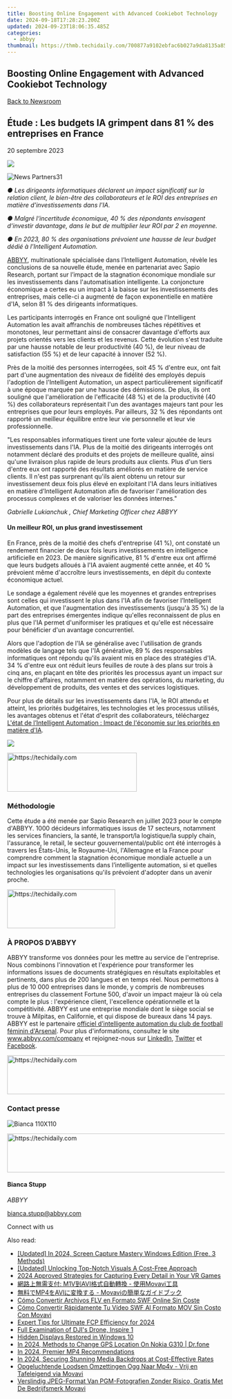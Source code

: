 ```yaml
---
title: Boosting Online Engagement with Advanced Cookiebot Technology
date: 2024-09-18T17:28:23.200Z
updated: 2024-09-23T18:06:35.485Z
categories:
  - abbyy
thumbnail: https://thmb.techidaily.com/700877a9102ebfac6b027a9da8135a8597355f7b411786ceebe675ffa9f20381.jpg
---
```


## Boosting Online Engagement with Advanced Cookiebot Technology

[Back to Newsroom](https://tools.techidaily.com/abbyy/products/)

## Étude : Les budgets IA grimpent dans 81 % des entreprises en France

20 septembre 2023

![](https://content.abbyy.com/-/media/project/abbyy/abbyy/branchtemplates/shutterstock_1272462163_1296-x-729.jpg?h=729&iar=0&w=1296)

![News Partners31](https://static4.abbyy.com/abbyycommedia/33881/news-partners31.jpg) 

_● Les dirigeants informatiques déclarent un impact significatif sur la relation client, le bien-être des collaborateurs et le ROI des entreprises en matière d'investissements dans l'IA._ 
  
_● Malgré l‘incertitude économique, 40 % des répondants envisagent d‘investir davantage, dans le but de multiplier leur ROI par 2 en moyenne._ 
  
_● En 2023, 80 % des organisations prévoient une hausse de leur budget dédié à l’Intelligent Automation._ 

[ABBYY](https://tools.techidaily.com/abbyy/products/), multinationale spécialisée dans l’Intelligent Automation, révèle les conclusions de sa nouvelle étude, menée en partenariat avec Sapio Research, portant sur l’impact de la stagnation économique mondiale sur les investissements dans l'automatisation intelligente. La conjoncture économique a certes eu un impact à la baisse sur les investissements des entreprises, mais celle-ci a augmenté de façon exponentielle en matière d'IA, selon 81 % des dirigeants informatiques.

Les participants interrogés en France ont souligné que l'Intelligent Automation les avait affranchis de nombreuses tâches répétitives et monotones, leur permettant ainsi de consacrer davantage d'efforts aux projets orientés vers les clients et les revenus. Cette évolution s'est traduite par une hausse notable de leur productivité (40 %), de leur niveau de satisfaction (55 %) et de leur capacité à innover (52 %).

Près de la moitié des personnes interrogées, soit 45 % d'entre eux, ont fait part d'une augmentation des niveaux de fidélité des employés depuis l'adoption de l'Intelligent Automation, un aspect particulièrement significatif à une époque marquée par une hausse des démissions. De plus, ils ont souligné que l'amélioration de l'efficacité (48 %) et de la productivité (40 %) des collaborateurs représentait l'un des avantages majeurs tant pour les entreprises que pour leurs employés. Par ailleurs, 32 % des répondants ont rapporté un meilleur équilibre entre leur vie personnelle et leur vie professionnelle.

"Les responsables informatiques tirent une forte valeur ajoutée de leurs investissements dans l'IA. Plus de la moitié des dirigeants interrogés ont notamment déclaré des produits et des projets de meilleure qualité, ainsi qu'une livraison plus rapide de leurs produits aux clients. Plus d'un tiers d'entre eux ont rapporté des résultats améliorés en matière de service clients. Il n'est pas surprenant qu'ils aient obtenu un retour sur investissement deux fois plus élevé en exploitant l'IA dans leurs initiatives en matière d’Intelligent Automation afin de favoriser l'amélioration des processus complexes et de valoriser les données internes."

_Gabrielle Lukianchuk , Chief Marketing Officer chez ABBYY_

#### Un meilleur ROI, un plus grand investissement

En France, près de la moitié des chefs d'entreprise (41 %), ont constaté un rendement financier de deux fois leurs investissements en intelligence artificielle en 2023\. De manière significative, 81 % d'entre eux ont affirmé que leurs budgets alloués à l'IA avaient augmenté cette année, et 40 % prévoient même d'accroître leurs investissements, en dépit du contexte économique actuel.

Le sondage a également révélé que les moyennes et grandes entreprises sont celles qui investissent le plus dans l'IA afin de favoriser l’Intelligent Automation, et que l'augmentation des investissements (jusqu'à 35 %) de la part des entreprises émergentes indique qu'elles reconnaissent de plus en plus que l'IA permet d'uniformiser les pratiques et qu'elle est nécessaire pour bénéficier d'un avantage concurrentiel.

Alors que l'adoption de l'IA se généralise avec l'utilisation de grands modèles de langage tels que l'IA générative, 89 % des responsables informatiques ont répondu qu'ils avaient mis en place des stratégies d'IA. 34 % d'entre eux ont réduit leurs feuilles de route à des plans sur trois à cinq ans, en plaçant en tête des priorités les processus ayant un impact sur le chiffre d'affaires, notamment en matière des opérations, du marketing, du développement de produits, des ventes et des services logistiques.

Pour plus de détails sur les investissements dans l'IA, le ROI attendu et atteint, les priorités budgétaires, les technologies et les processus utilisés, les avantages obtenus et l'état d'esprit des collaborateurs, téléchargez [L'état de l’Intelligent Automation : Impact de l'économie sur les priorités en matière d'IA](https://tools.techidaily.com/abbyy/products/).

![](https://static1.abbyy.com/abbyycommedia/37807/infographic-economic-challenges-survey-fr.jpg)

<!-- affiliate ads begin -->
<a href="https://aligracehair.sjv.io/c/5597632/2080328/19272" target="_top" id="2080328">
  <img src="//a.impactradius-go.com/display-ad/19272-2080328" border="0" alt="https://techidaily.com" width="300" height="90"/>
</a>
<img height="0" width="0" src="https://aligracehair.sjv.io/i/5597632/2080328/19272" style="position:absolute;visibility:hidden;" border="0" />
<!-- affiliate ads end -->

### Méthodologie

Cette étude a été menée par Sapio Research en juillet 2023 pour le compte d'ABBYY. 1000 décideurs informatiques issus de 17 secteurs, notamment les services financiers, la santé, le transport/la logistique/la supply chain, l'assurance, le retail, le secteur gouvernemental/public ont été interrogés à travers les États-Unis, le Royaume-Uni, l'Allemagne et la France pour comprendre comment la stagnation économique mondiale actuelle a un impact sur les investissements dans l’intelligente automation, si et quelles technologies les organisations qu'ils prévoient d'adopter dans un avenir proche.

<!-- affiliate ads begin -->
<a href="https://aligracehair.sjv.io/c/5597632/2135354/19272" target="_top" id="2135354">
  <img src="//a.impactradius-go.com/display-ad/19272-2135354" border="0" alt="https://techidaily.com" width="250" height="90"/>
</a>
<img height="0" width="0" src="https://aligracehair.sjv.io/i/5597632/2135354/19272" style="position:absolute;visibility:hidden;" border="0" />
<!-- affiliate ads end -->

### À PROPOS D’ABBYY

ABBYY transforme vos données pour les mettre au service de l'entreprise. Nous combinons l'innovation et l'expérience pour transformer les informations issues de documents stratégiques en résultats exploitables et pertinents, dans plus de 200 langues et en temps réel. Nous permettons à plus de 10 000 entreprises dans le monde, y compris de nombreuses entreprises du classement Fortune 500, d'avoir un impact majeur là où cela compte le plus : l'expérience client, l'excellence opérationnelle et la compétitivité. ABBYY est une entreprise mondiale dont le siège social se trouve à Milpitas, en Californie, et qui dispose de bureaux dans 14 pays. ABBYY est le partenaire [officiel d’intelligente automation du club de football féminin d'Arsenal](https://tools.techidaily.com/abbyy/products/). Pour plus d'informations, consultez le site www.abbyy.com/company et rejoignez-nous sur [LinkedIn](https://www.linkedin.com/company/abbyy), [Twitter](https://twitter.com/ABBYY%5FSoftware?ref%5Fsrc=twsrc%5Egoogle%7Ctwcamp%5Eserp%7Ctwgr%5Eauthor) et [Facebook](https://www.facebook.com/ABBYYsoft/?locale=fr%5FFR).

<!-- affiliate ads begin -->
<a href="https://aligracehair.sjv.io/c/5597632/1896510/19272" target="_top" id="1896510">
  <img src="//a.impactradius-go.com/display-ad/19272-1896510" border="0" alt="https://techidaily.com" width="728" height="90"/>
</a>
<img height="0" width="0" src="https://aligracehair.sjv.io/i/5597632/1896510/19272" style="position:absolute;visibility:hidden;" border="0" />
<!-- affiliate ads end -->

### Contact presse

![Bianca 110X110](https://static2.abbyy.com/abbyycommedia/36222/bianca-110x110.png)

<!-- affiliate ads begin -->
<a href="https://aligracehair.sjv.io/c/5597632/2016170/19272" target="_top" id="2016170">
  <img src="//a.impactradius-go.com/display-ad/19272-2016170" border="0" alt="https://techidaily.com" width="728" height="90"/>
</a>
<img height="0" width="0" src="https://aligracehair.sjv.io/i/5597632/2016170/19272" style="position:absolute;visibility:hidden;" border="0" />
<!-- affiliate ads end -->

#### Bianca Stupp

_ABBYY_

[bianca.stupp@abbyy.com](https://tools.techidaily.com/abbyy/products/) 

Connect with us

<ins class="adsbygoogle"
     style="display:block"
     data-ad-format="autorelaxed"
     data-ad-client="ca-pub-7571918770474297"
     data-ad-slot="1223367746"></ins>

<ins class="adsbygoogle"
     style="display:block"
     data-ad-client="ca-pub-7571918770474297"
     data-ad-slot="8358498916"
     data-ad-format="auto"
     data-full-width-responsive="true"></ins>

<span class="atpl-alsoreadstyle">Also read:</span>
<div><ul>
<li><a href="https://on-screen-recording.techidaily.com/updated-in-2024-screen-capture-mastery-windows-edition-free-3-methods/"><u>[Updated] In 2024, Screen Capture Mastery Windows Edition (Free, 3 Methods)</u></a></li>
<li><a href="https://fox-direct.techidaily.com/updated-unlocking-top-notch-visuals-a-cost-free-approach/"><u>[Updated] Unlocking Top-Notch Visuals A Cost-Free Approach</u></a></li>
<li><a href="https://screen-video-capture.techidaily.com/2024-approved-strategies-for-capturing-every-detail-in-your-vr-games/"><u>2024 Approved Strategies for Capturing Every Detail in Your VR Games</u></a></li>
<li><a href="https://solve-marvelous.techidaily.com/m1vavi-movavi/"><u>網路上無需支付: M1V到AVI格式自動轉換 - 使用Movavi工具</u></a></li>
<li><a href="https://solve-marvelous.techidaily.com/1726220504391-mp4avi-movavi/"><u>無料でMP4をAVIに変換する - Movaviの簡単なガイドブック</u></a></li>
<li><a href="https://solve-marvelous.techidaily.com/como-convertir-archivos-flv-en-formato-swf-online-sin-coste/"><u>Cómo Convertir Archivos FLV en Formato SWF Online Sin Coste</u></a></li>
<li><a href="https://solve-marvelous.techidaily.com/como-convertir-rapidamente-tu-video-swf-al-formato-mov-sin-costo-con-movavi/"><u>Cómo Convertir Rápidamente Tu Vídeo SWF Al Formato MOV Sin Costo Con Movavi</u></a></li>
<li><a href="https://fox-blue.techidaily.com/expert-tips-for-ultimate-fcp-efficiency-for-2024/"><u>Expert Tips for Ultimate FCP Efficiency for 2024</u></a></li>
<li><a href="https://extra-information.techidaily.com/full-examination-of-djis-drone-inspire-1/"><u>Full Examination of DJI's Drone, Inspire 1</u></a></li>
<li><a href="https://graphic-issues.techidaily.com/hidden-displays-restored-in-windows-10/"><u>Hidden Displays Restored in Windows 10</u></a></li>
<li><a href="https://phone-solutions.techidaily.com/in-2024-methods-to-change-gps-location-on-nokia-g310-drfone-by-drfone-virtual-android/"><u>In 2024, Methods to Change GPS Location On Nokia G310 | Dr.fone</u></a></li>
<li><a href="https://extra-approaches.techidaily.com/in-2024-premier-mp4-recommendations/"><u>In 2024, Premier MP4 Recommendations</u></a></li>
<li><a href="https://extra-skills.techidaily.com/in-2024-securing-stunning-media-backdrops-at-cost-effective-rates/"><u>In 2024, Securing Stunning Media Backdrops at Cost-Effective Rates</u></a></li>
<li><a href="https://solve-marvelous.techidaily.com/opgeluchtende-loodsen-omzettingen-ogg-naar-mp4v-vrij-en-tafeleigend-via-movavi/"><u>Opgeluchtende Loodsen Omzettingen Ogg Naar Mp4v - Vrij en Tafeleigend via Movavi</u></a></li>
<li><a href="https://solve-marvelous.techidaily.com/verslindig-jpeg-format-van-pgm-fotografien-zonder-risico-gratis-met-de-bedrijfsmerk-movavi/"><u>Verslindig JPEG-Format Van PGM-Fotografien Zonder Risico, Gratis Met De Bedrijfsmerk Movavi</u></a></li>
</ul></div>

